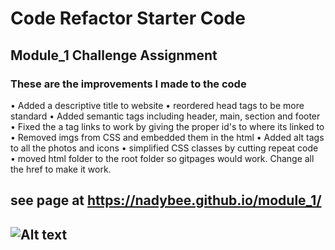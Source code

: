# Code Refactor Starter Code
## Module_1 Challenge Assignment

### These are the improvements I made to the code
• Added a descriptive title to website
• reordered head tags to be more standard 
• Added semantic tags including header, main, section and footer
• Fixed the a tag links to work by giving the proper id's to where its linked to
• Removed imgs from CSS and embedded them in the html
• Added alt tags to all the photos and icons
• simplified CSS classes by cutting repeat code  
• moved html folder to the root folder so gitpages would work. Change all the href to make it work.

## see page at https://nadybee.github.io/module_1/

## ![Alt text](Screen%20Shot%202022-04-18%20at%207.26.48%20AM.png "screenshot of page")


